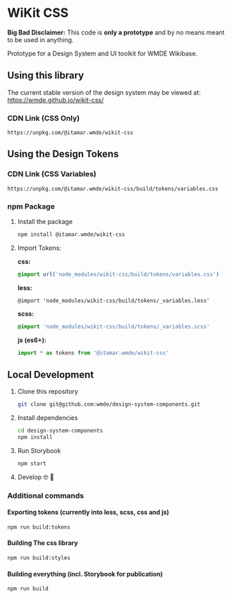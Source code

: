 # WiKit CSS

**Big Bad Disclaimer:** This code is **only a prototype** and by no means meant to be used in anything.

Prototype for a Design System and UI toolkit for WMDE Wikibase.

## Using this library

The current stable version of the design system may be viewed at: https://wmde.github.io/wikit-css/

### CDN Link (CSS Only)

```
https://unpkg.com/@itamar.wmde/wikit-css
```

## Using the Design Tokens

### CDN Link (CSS Variables)

```
https://unpkg.com/@itamar.wmde/wikit-css/build/tokens/variables.css
```

### npm Package

1. Install the package

    ```bash
    npm install @itamar.wmde/wikit-css
    ```

1. Import Tokens:

    **css:**
    
    ```css
    @import url('node_modules/wikit-css/build/tokens/variables.css')
    ```
    
    **less:**

    ```less
    @import 'node_modules/wikit-css/build/tokens/_variables.less'
    ```

    **scss:**
    ```scss
    @import 'node_modules/wikit-css/build/tokens/_variables.scss'
    ```

    **js (es6+):**
    ```js
    import * as tokens from '@itamar.wmde/wikit-css'
    ```

## Local Development

1. Clone this repository

    ```bash
    git clone git@github.com:wmde/design-system-components.git
    ```

1. Install dependencies

    ```bash
    cd design-system-components
    npm install
    ```

1. Run Storybook

    ```bash
    npm start
    ```

1. Develop :nerd_face: :100:

### Additional commands

#### Exporting tokens (currently into less, scss, css and js)
 
```bash
npm run build:tokens
```

#### Building The css library

```bash
npm run build:styles
```

#### Building everything (incl. Storybook for publication)

```bash
npm run build
```
